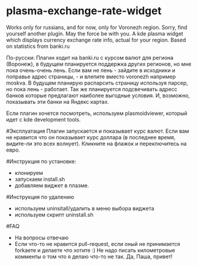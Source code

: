 # plasma-exchange-rate-widget
Works only for russians, and for now, only for Voronezh region. Sorry, find yourself another plugin. May the force be with you.
A kde plasma widget which displays currency exchange rate info, actual for your region. Based on statistics from banki.ru

По-русски:
Плагин ходит на banki.ru с курсом валют для региона (Воронеж), в будущем планируется
поддержка других регионов, но мне пока очень-очень лень. Если вам не лень - зайдите в исходники
и поправье адрес страницы, - и влепите вместо voronezh например moskva.
В будущем планирую распарсить страницу используя парсер, но пока лень - работает.
Так же планируется подсвечивать адресс банков которые предлагают наиболее выгодные условия.
И, возможно, показывать эти банки на Яндекс картах.

Если плагин хочется посмотреть, используем plasmoidviewer, который идет с kde development tools.

#Эксплуатация
Плагин запускается и показывает курс валют. Если вам не нравится что он
показывает курс доллара (в последнее время, видите-ли это всех волнует).
Кликните на флажок и переключитесь на евро.

#Инструкция по установке:
 * клонируем
 * запускаем install.sh
 * добавляем виджет в плазме.

#Инструкция по удалению
 * используем uninsitall/удалить в меню выбора виджета
 * используем скрипт uninstall.sh

#FAQ
 * На вопросы отвечаю
 * Если что-то не нравится pull-request, если оный не принимается forkаете и делаете что хотите :) Не надо писать километровые комменты о том что я делаю что-то не так. Да, Паша, привет!

